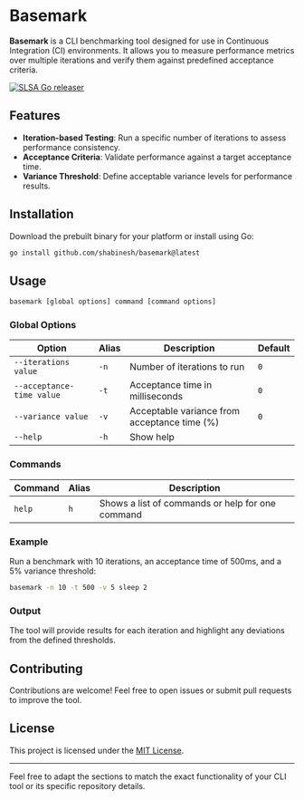 # Basemark

**Basemark** is a CLI benchmarking tool designed for use in Continuous Integration (CI) environments. It allows you to measure performance metrics over multiple iterations and verify them against predefined acceptance criteria.

[![SLSA Go releaser](https://github.com/shabinesh/basemark/actions/workflows/go-ossf-slsa3-publish.yml/badge.svg)](https://github.com/shabinesh/basemark/actions/workflows/go-ossf-slsa3-publish.yml)

## Features
- **Iteration-based Testing**: Run a specific number of iterations to assess performance consistency.
- **Acceptance Criteria**: Validate performance against a target acceptance time.
- **Variance Threshold**: Define acceptable variance levels for performance results.

## Installation
Download the prebuilt binary for your platform or install using Go:

```bash
go install github.com/shabinesh/basemark@latest
```

## Usage

```bash
basemark [global options] command [command options]
```

### Global Options

| Option                         | Alias | Description                                   | Default |
|--------------------------------|-------|-----------------------------------------------|---------|
| `--iterations value`           | `-n`  | Number of iterations to run                  | `0`     |
| `--acceptance-time value`      | `-t`  | Acceptance time in milliseconds              | `0`     |
| `--variance value`             | `-v`  | Acceptable variance from acceptance time (%) | `0`     |
| `--help`                       | `-h`  | Show help                                    |         |

### Commands

| Command    | Alias | Description                           |
|------------|-------|---------------------------------------|
| `help`     | `h`   | Shows a list of commands or help for one command |

### Example
Run a benchmark with 10 iterations, an acceptance time of 500ms, and a 5% variance threshold:

```bash
basemark -n 10 -t 500 -v 5 sleep 2
```

### Output
The tool will provide results for each iteration and highlight any deviations from the defined thresholds.

## Contributing
Contributions are welcome! Feel free to open issues or submit pull requests to improve the tool.

## License
This project is licensed under the [MIT License](LICENSE).

---

Feel free to adapt the sections to match the exact functionality of your CLI tool or its specific repository details.